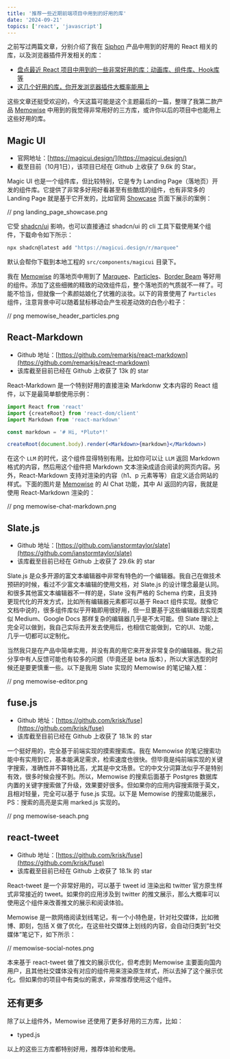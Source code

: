 ```yaml
---
title: '推荐一些近期前端项目中用到的好用的库'
date: '2024-09-21'
topics: ['react', 'javascript']
---
```


之前写过两篇文章，分别介绍了我在 [Siphon](https://siphon.ink) 产品中用到的好用的 React 相关的库，以及浏览器插件开发相关的库：

- [盘点最近 React 项目中用到的一些非常好用的库：动画库、组件库、Hook库等](https://juejin.cn/post/7353138889458810932)
- [这几个好用的库，你开发浏览器插件大概率能用上](https://juejin.cn/post/7415662205615570995)

这些文章还挺受欢迎的，今天这篇可能是这个主题最后的一篇，整理了我第二款产品 [Memowise](https://memowise.ink) 中用到的我觉得非常用好的三方库，或许你以后的项目中也能用上这些好用的库。

## Magic UI

- 官网地址：[https://magicui.design/](https://magicui.design/)
- 截至目前（10月1日），该项目已经在 Github 上收获了 9.6k 的 Star。

Magic UI 也是一个组件库，但比较特别，它是专为 Landing Page（落地页）开发的组件库。它提供了非常多好用好看甚至有些酷炫的组件，也有非常多的 Landing Page 就是基于它开发的，比如官网 [Showcase](https://magicui.design/showcase) 页面下展示的案例：

// png landing_page_showcase.png

它受 [shadcn/ui](https://ui.shadcn.com) 影响，也可以直接通过 shadcn/ui 的 cli 工具下载使用某个组件，下载命令如下所示：

```bash
npx shadcn@latest add "https://magicui.design/r/marquee"
```

默认会帮你下载到本地工程的 `src/components/magicui` 目录下。

我在 [Memowise](https://memowise.ink) 的落地页中用到了 [Marquee](https://magicui.design/docs/components/marquee)、[Particles](https://magicui.design/docs/components/particles)、[Border Beam](https://magicui.design/docs/components/border-beam) 等好用的组件。添加了这些细微的精致的动效组件后，整个落地页的气质就不一样了。可能不恰当，但就像一个素颜姑娘化了优雅的淡妆。以下的背景使用了 `Particles` 组件，注意背景中可以随着鼠标移动会产生视差动效的白色小粒子：

// png memowise_header_particles.png


## React-Markdown

- Github 地址：[https://github.com/remarkjs/react-markdown](https://github.com/remarkjs/react-markdown)
- 该库截至目前已经在 Github 上收获了 13k 的 star

React-Markdown 是一个特别好用的直接渲染 Markdonw 文本内容的 React 组件，以下是最简单额使用示例：

```jsx
import React from 'react'
import {createRoot} from 'react-dom/client'
import Markdown from 'react-markdown'

const markdown = '# Hi, *Pluto*!'

createRoot(document.body).render(<Markdown>{markdown}</Markdown>)
```

在这个 `LLM` 的时代，这个组件显得特别有用。比如你可以让 `LLM` 返回 Markdown 格式的内容，然后用这个组件把 Markdown 文本渲染成适合阅读的网页内容。另外，React-Markdown 支持对渲染的内容（h1、p 元素等等）自定义适合网站的样式。下面的图片是 [Memowise](https://memowise.ink) 的 AI Chat 功能，其中 AI 返回的内容，我就是使用 React-Markdown 渲染的：

// png memowise-chat-markdown.png


## Slate.js

- Github 地址：[https://github.com/ianstormtaylor/slate](https://github.com/ianstormtaylor/slate)
- 该库截至目前已经在 Github 上收获了 29.6k 的 star

Slate.js 是众多开源的富文本编辑器中非常有特色的一个编辑器。我自己在做技术预研的时候，看过不少富文本编辑的使用文档，对 Slate.js 的设计理念最是认同。和很多其他富文本编辑器不一样的是，Slate 没有严格的 Schema 约束，且支持更现代化的开发方式，比如所有编辑器元素都可以基于 React 组件实现。就像它文档中说的，很多组件库似乎开箱即用很好用，但一旦要基于这些编辑器去实现类似 Medium、Google Docs 那样复杂的编辑器几乎是不太可能。但 Slate 理论上完全可以做到，我自己实际去开发去使用后，也相信它能做到，它的UI、功能，几乎一切都可以定制化。

当然我只是在产品中简单实用，并没有真的用它来开发非常复杂的编辑器。我之前分享中有人反馈可能也有较多的问题（毕竟还是 beta 版本），所以大家选型的时候还是要更慎重一些。以下是我用 Slate 实现的 Memowise 的笔记输入框：

// png memowise-editor.png

## fuse.js

- Github 地址：[https://github.com/krisk/fuse](https://github.com/krisk/fuse)
- 该库截至目前已经在 Github 上收获了 18.1k 的 star

一个挺好用的，完全基于前端实现的摸索搜索库。我在 Memowise 的笔记搜索功能中有实用到它，基本能满足需求，检索速度也很快。但毕竟是纯前端实现的关键字搜索，准确性并不算特比高，尤其是中文场景。它的中文分词算法似乎不是特别有效，很多时候会搜不到。所以，Memowise 的搜索后面基于 Postgres 数据库内置的关键字搜索做了升级，效果要好很多。但如果你的应用内容搜索限于英文，且相对轻量，完全可以基于 fuse.js 实现。以下是 Memowise 的搜索功能展示，PS：搜索的高亮是实用 marked.js 实现的。


// png memowise-seach.png

## react-tweet

- Github 地址：[https://github.com/krisk/fuse](https://github.com/krisk/fuse)
- 该库截至目前已经在 Github 上收获了 18.1k 的 star

React-tweet 是一个非常好用的，可以基于 tweet id 渲染出和 twitter 官方原生样式非常接近的 tweet。如果你的应用涉及到 twitter 的推文展示，那么大概率可以使用这个组件来改善推文的展示和阅读体验。

Memowise 是一款网络阅读划线笔记，有一个小特色是，针对社交媒体，比如微博、即刻，包括 X 做了优化，在这些社交媒体上划线的内容，会自动归类到“社交媒体”笔记下，如下所示：


// memowise-social-notes.png

本来基于 react-tweet 做了推文的展示优化，但考虑到 Memowise 主要面向国内用户，且其他社交媒体没有对应的组件用来渲染原生样式，所以去掉了这个展示优化。但如果你的项目中有类似的需求，非常推荐使用这个组件。


## 还有更多

除了以上组件外，Memowise 还使用了更多好用的三方库，比如：

- typed.js


以上的这些三方库都特别好用，推荐体验和使用。
